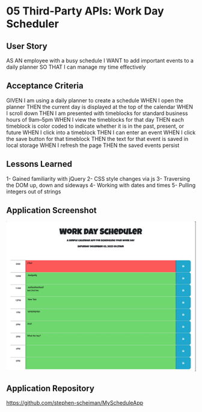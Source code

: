 # 05 Third-Party APIs: Work Day Scheduler

## User Story

AS AN employee with a busy schedule
I WANT to add important events to a daily planner
SO THAT I can manage my time effectively

## Acceptance Criteria

GIVEN I am using a daily planner to create a schedule
WHEN I open the planner
THEN the current day is displayed at the top of the calendar
WHEN I scroll down
THEN I am presented with timeblocks for standard business hours of 9am&ndash;5pm
WHEN I view the timeblocks for that day
THEN each timeblock is color coded to indicate whether it is in the past, present, or future
WHEN I click into a timeblock
THEN I can enter an event
WHEN I click the save button for that timeblock
THEN the text for that event is saved in local storage
WHEN I refresh the page
THEN the saved events persist

## Lessons Learned

1- Gained familiarity with jQuery
2- CSS style changes via js
3- Traversing the DOM up, down and sideways
4- Working with dates and times
5- Pulling integers out of strings

## Application Screenshot

![alt text](./assets/images/ApplicationScreenshot.jpeg)

## Application Repository

https://github.com/stephen-scheiman/MyScheduleApp
